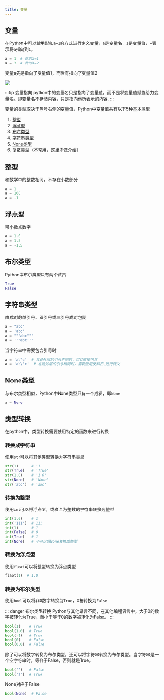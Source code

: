 ```yaml
---
title: 变量
---
```


## 变量
在Python中可以使用形如`a=1`的方式进行定义变量，`a`是变量名，`1`是变量值，`=`表示将`a`指向到`1`。

```python
a = 1  # 此时a=1
a = 2  # 此时a=2
```
变量a先是指向了变量值1，而后有指向了变量值2

![](/python/var.svg)


:::tip 变量指向
python中的变量名只是指向了变量值，而不是将变量值赋值给力变量名。即变量名不存储内容，只是指向他所表示的内容.
:::


变量的类型取决于等号右侧的变量值，Python中变量值共有以下5种基本类型

1. [整型](#整型)
2. [浮点型](#浮点型)
3. [布尔类型](#布尔类型)
4. [字符串类型](#字符串类型)
5. [None类型](#none类型)
6. 复数类型（不常用，这里不做介绍）

## 整型
和数学中的整数相同，不存在小数部分
```python
a = 1
a = 100
a = -1
```

## 浮点型
带小数点数字
```py
a = 1.0
a = 1.5
a = -1.5
```


## 布尔类型
Python中布尔类型只有两个成员
```python
True
False
```

## 字符串类型
由成对的单引号、双引号或三引号成对包裹
```python
a = "abc"
a = 'abc'
a = """abc"""
a = '''abc'''
```
当字符串中需要包含引号时
```python
a = 'ab"c'  # 与最外层的引号不同时，可以直接包含
a = 'ab\'c'  # 与最外层的引号相同时，需要使用反斜杠\进行转义
```


## None类型
与布尔类型相似，Python中None类型只有一个成员，即`None`
```python
a = None
```


## 类型转换
在python中，类型转换需要使用特定的函数来进行转换

### 转换成字符串
使用`str`可以将其他类型转换为字符串类型

```python
str(1)      # '1'
str(True)   # 'True'
str(1.0)    # '1.0'
str(None)   # 'None'
str('abc')  # 'abc'
```
### 转换为整型
使用`int`可以将浮点型，或者全为整数的字符串转换为整型
```python
int(1.0)    # 1
int('111')  # 111
int(1)      # 1
int(False)  # 0
int(True)   # 1
int(None)   # 不可以将None转换成整型
```

### 转换为浮点型
使用`float`可以将整型转换为浮点类型

```python
flaot(1)  # 1.0
```

### 转换为布尔类型
使用`bool`可以将非0数字转换为`True`，0被转换为`False`

::: danger 布尔类型转换
Python与其他语言不同，在其他编程语言中，大于0的数字被转化为True，而小于等于0的数字被转化为False。
:::


```python
bool(1)    # True
bool(1.0)  # True
bool(-1)   # True
bool(0)    # False
bool(0.0)  # False
```
除了可以将数字转换为布尔类型，还可以将字符串转换为布尔类型。当字符串是一个空字符串时，等价于False，否则就是True。

```python
bool('')   # False
bool('a')  # True
```

None对应于False
```py
bool(None)  # False
```
